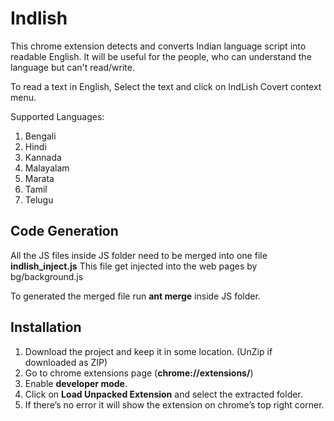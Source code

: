 # Indlish

<p>This chrome extension detects and converts Indian language script into readable English.
It will be useful for the people, who can understand the language but can't read/write.</p>
<p>To read a text in English, Select the text and click on IndLish Covert context menu.</p>


Supported Languages:
1. Bengali
2. Hindi
3. Kannada
4. Malayalam
5. Marata
6. Tamil
7. Telugu

Code Generation
----------------
<p>
All the JS files inside JS folder need to be merged into one file <b>indlish_inject.js</b>
This file get injected into the web pages by bg/background.js
  </p>
  
 <p>
  To generated the merged file run <b>ant merge</b>  inside JS folder.
  </p>



Installation
------------
1.	Download the project and keep it in some location. (UnZip if downloaded as ZIP)
2.	Go to chrome extensions page (**chrome://extensions/**)
3.	Enable **developer mode**.
4.	Click on **Load Unpacked Extension** and select the extracted folder.
5.	If there’s no error it will show the extension on chrome’s top right corner.
